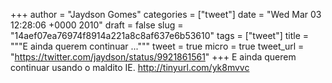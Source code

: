 
+++
author = "Jaydson Gomes"
categories = ["tweet"]
date = "Wed Mar 03 12:28:06 +0000 2010"
draft = false
slug = "14aef07ea76974f8914a221a8c8af637e6b53610"
tags = ["tweet"]
title = """E ainda querem continuar ..."""
tweet = true
micro = true
tweet_url = "https://twitter.com/jaydson/status/9921861561"
+++
E ainda querem continuar usando o maldito IE. http://tinyurl.com/yk8mvvc
